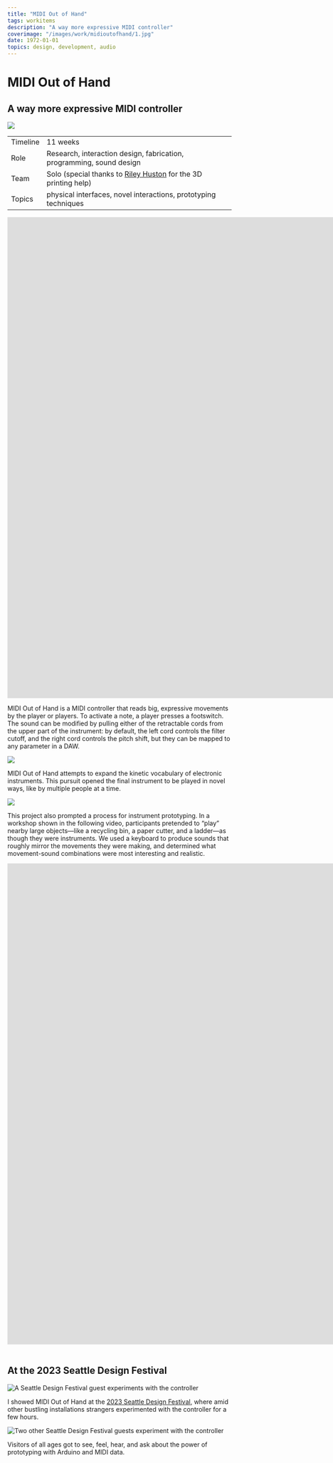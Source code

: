 ```yaml
---
title: "MIDI Out of Hand"
tags: workitems
description: "A way more expressive MIDI controller"
coverimage: "/images/work/midioutofhand/1.jpg"
date: 1972-01-01
topics: design, development, audio
---
```

<style>
	img.hasborder {
		border: 1px dashed black;
		padding: .3rem;
	}
</style>

# MIDI Out of Hand

## A way more expressive MIDI controller

<img src="/images/work/midioutofhand/1.jpg">

| | |
|---|---|
| Timeline | 11 weeks |
| Role | Research, interaction design, fabrication, programming, sound design |
| Team | Solo (special thanks to <a href="https://rileyhuston.xyz">Riley Huston</a> for the 3D printing help) |
| Topics | physical interfaces, novel interactions, prototyping techniques |


<iframe style="aspect-ratio: 1920 / 1080" width="1920" src="https://www.youtube.com/embed/sZtJgNn2nF8" title="YouTube video player" frameborder="0" allow="accelerometer; autoplay; clipboard-write; encrypted-media; gyroscope; picture-in-picture; web-share" allowfullscreen></iframe>

MIDI Out of Hand is a MIDI controller that reads big, expressive movements by the player or players. To activate a note, a player presses a footswitch. The sound can be modified by pulling either of the retractable cords from the upper part of the instrument: by default, the left cord controls the filter cutoff, and the right cord controls the pitch shift, but they can be mapped to any parameter in a DAW.

<img src="/images/work/midioutofhand/2.jpg">

MIDI Out of Hand attempts to expand the kinetic vocabulary of electronic instruments. This pursuit opened the final instrument to be played in novel ways, like by multiple people at a time.

<img src="/images/work/midioutofhand/4.jpg">

This project also prompted a process for instrument prototyping. In a workshop shown in the following video, participants pretended to “play” nearby large objects—like a recycling bin, a paper cutter, and a ladder—as though they were instruments. We used a keyboard to produce sounds that roughly mirror the movements they were making, and determined what movement-sound combinations were most interesting and realistic.

<iframe style="aspect-ratio: 1920 / 1080" width="1920" src="https://www.youtube.com/embed/qh9EHj_c6Oo" title="YouTube video player" frameborder="0" allow="accelerometer; autoplay; clipboard-write; encrypted-media; gyroscope; picture-in-picture; web-share" allowfullscreen></iframe>

<br>
<br>

## At the 2023 Seattle Design Festival

<p><img src="/images/work/midioutofhand/sdf1.jpg" alt="A Seattle Design Festival guest experiments with the controller"></p>

I showed MIDI Out of Hand at the <a href="https://seadesignfest.org/wp-content/uploads/2023/08/SDF2023_YearInReview.pdf">2023 Seattle Design Festival</a>, where amid other bustling installations strangers experimented with the controller for a few hours.

<img src="/images/work/midioutofhand/sdf2.jpg" alt="Two other Seattle Design Festival guests experiment with the controller">

Visitors of all ages got to see, feel, hear, and ask about the power of prototyping with Arduino and MIDI data.